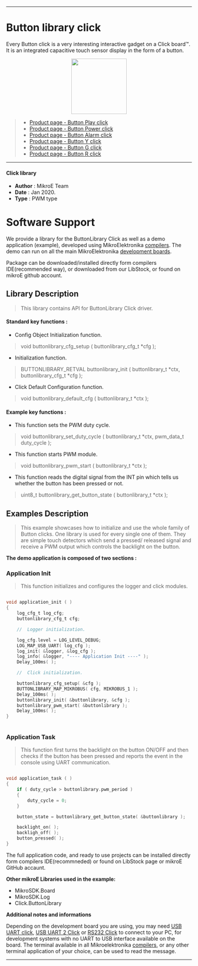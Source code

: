 
---
# Button library click

Every Button click is a very interesting interactive gadget on a Click board™. It is an integrated capacitive touch sensor display in the form of a button.

<p align="center">
  <img src="https://download.mikroe.com/images/click_for_ide/grupe/button-click-group.png" height=150px>
</p>

> - [Product page - Button Play click](<https://www.mikroe.com/button-play-click>)
> - [Product page - Button Power click](<https://www.mikroe.com/button-power-click>)
> - [Product page - Button Alarm click](<https://www.mikroe.com/button-alarm-click>)
> - [Product page - Button Y click](<https://www.mikroe.com/button-y-click>)
> - [Product page - Button G click](<https://www.mikroe.com/button-g-click>)
> - [Product page - Button R click](<https://www.mikroe.com/button-r-click>)
---

#### Click library 

- **Author**        : MikroE Team
- **Date**          : Jan 2020.
- **Type**          : PWM type

# Software Support

We provide a library for the ButtonLibrary Click 
as well as a demo application (example), developed using MikroElektronika 
[compilers](https://shop.mikroe.com/compilers). 
The demo can run on all the main MikroElektronika [development boards](https://shop.mikroe.com/development-boards).

Package can be downloaded/installed directly form compilers IDE(recommended way), or downloaded from our LibStock, or found on mikroE github account. 

## Library Description

> This library contains API for ButtonLibrary Click driver.

#### Standard key functions :

- Config Object Initialization function.
> void buttonlibrary_cfg_setup ( buttonlibrary_cfg_t *cfg ); 
 
- Initialization function.
> BUTTONLIBRARY_RETVAL buttonlibrary_init ( buttonlibrary_t *ctx, buttonlibrary_cfg_t *cfg );

- Click Default Configuration function.
> void buttonlibrary_default_cfg ( buttonlibrary_t *ctx );


#### Example key functions :

- This function sets the PWM duty cycle.
> void buttonlibrary_set_duty_cycle ( buttonlibrary_t *ctx, pwm_data_t duty_cycle );
 
- This function starts PWM module.
> void buttonlibrary_pwm_start ( buttonlibrary_t *ctx );

- This function reads the digital signal from the INT pin which tells us whether
  the button has been pressed or not.
> uint8_t buttonlibrary_get_button_state ( buttonlibrary_t *ctx );

## Examples Description

> This example showcases how to initialize and use the whole family of Button clicks. One library
  is used for every single one of them. They are simple touch detectors which send a pressed/
  released signal and receive a PWM output which controls the backlight on the button.

**The demo application is composed of two sections :**

### Application Init 

> This function initializes and configures the logger and click modules. 

```c

void application_init ( )
{
    log_cfg_t log_cfg;
    buttonlibrary_cfg_t cfg;

    //  Logger initialization.

    log_cfg.level = LOG_LEVEL_DEBUG;
    LOG_MAP_USB_UART( log_cfg );
    log_init( &logger, &log_cfg );
    log_info( &logger, "---- Application Init ----" );
    Delay_100ms( );

    //  Click initialization.

    buttonlibrary_cfg_setup( &cfg );
    BUTTONLIBRARY_MAP_MIKROBUS( cfg, MIKROBUS_1 );
    Delay_100ms( );
    buttonlibrary_init( &buttonlibrary, &cfg );
    buttonlibrary_pwm_start( &buttonlibrary );
    Delay_100ms( );
}
  
```

### Application Task

> This function first turns the backlight on the button ON/OFF and then checks if the button
  has been pressed and reports the event in the console using UART communication.

```c

void application_task ( )
{    
    if ( duty_cycle > buttonlibrary.pwm_period )
    {
        duty_cycle = 0;
    }

    button_state = buttonlibrary_get_button_state( &buttonlibrary );

    backlight_on( );
    backligh_off( );
    button_pressed( );
} 

```

The full application code, and ready to use projects can be  installed directly form compilers IDE(recommneded) or found on LibStock page or mikroE GitHub accaunt.

**Other mikroE Libraries used in the example:** 

- MikroSDK.Board
- MikroSDK.Log
- Click.ButtonLibrary

**Additional notes and informations**

Depending on the development board you are using, you may need 
[USB UART click](https://shop.mikroe.com/usb-uart-click), 
[USB UART 2 Click](https://shop.mikroe.com/usb-uart-2-click) or 
[RS232 Click](https://shop.mikroe.com/rs232-click) to connect to your PC, for 
development systems with no UART to USB interface available on the board. The 
terminal available in all Mikroelektronika 
[compilers](https://shop.mikroe.com/compilers), or any other terminal application 
of your choice, can be used to read the message.

---
